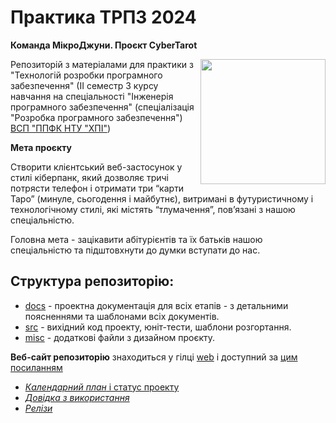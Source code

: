 # Практика ТРПЗ 2024
**Команда МікроДжуни. Проєкт CyberTarot**

<img src="https://github.com/liketaurus/SE-practice-template/blob/main/docs/images/resources/SE-logo-transparent.png" width="200" align="right" style="float:right;">

Репозиторій з матеріалами для практики з "Технологій розробки програмного забезпечення" (ІІ семестр 3 курсу навчання на спеціальності "Інженерія програмного забезпечення" (спеціалізація "Розробка програмного забезпечення") [ВСП "ППФК НТУ "ХПІ"](https://sites.google.com/polytechnic.co.cc/main))

**Мета проєкту**

Створити клієнтський веб-застосунок у стилі кіберпанк, який дозволяє тричі потрясти телефон і отримати три “карти Таро” (минуле, сьогодення і майбутнє), витримані в футуристичному і технологічному стилі, які містять “тлумачення”, пов’язані з нашою спеціальністю.

Головна мета - зацікавити абітурієнтів та їх батьків нашою спеціальністю та підштовхнути до думки вступати до нас.

## **Структура репозиторію**:
* [docs](docs/README.md) - проектна документація для всіх етапів - з детальними поясненнями та шаблонами всіх документів.
* [src](src/README.md) - вихідний код проекту, юніт-тести, шаблони розгортання.
* [misc](misc/README.md) - додаткові файли з дизайном проєкту.

**Веб-сайт репозиторію** знаходиться у гілці [web](https://github.com/Den090706/SE-practice-35-2/tree/web) і доступний за [цим посиланням](https://den090706.github.io/SE-practice-35-2/index.html) 

 - [*Календарний план* і статус проекту](https://github.com/users/Den090706/projects/2) 
 - [*Довідка з використання*](https://github.com/Den090706/SE-practice-35-2/blob/main/docs/3.Developing/Other/%D0%94%D0%BE%D0%B2%D1%96%D0%B4%D0%BA%D0%B0%20%D0%B7%20%D0%B2%D0%B8%D0%BA%D0%BE%D1%80%D0%B8%D1%81%D1%82%D0%B0%D0%BD%D0%BD%D1%8F%20%D0%BF%D1%80%D0%BE%D0%B4%D1%83%D0%BA%D1%82%D1%83.md)
 - [*Релізи*](https://github.com/Den090706/SE-practice-35-2/releases)



